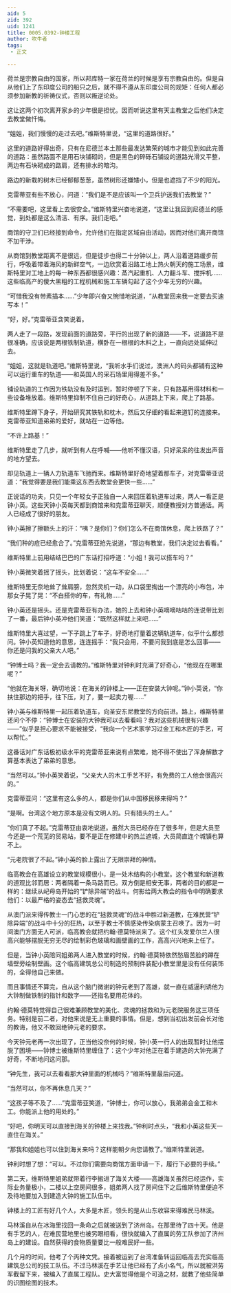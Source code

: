 ```yaml
---
aid: 5
zid: 392
uid: 1241
title: 0005.0392-钟楼工程
author: 吹牛者
tags: 
 - 正文

---
```




  荷兰是宗教自由的国家，所以邦库特一家在荷兰的时候是享有宗教自由的。但是自从他们上了东印度公司的船只之后，就不得不遵从东印度公司的规矩：任何人都必须参加新教的祈祷仪式，否则以叛逆论处。

  这让这两个初次离开家乡的少年很是担忧。因而听说这里有天主教堂之后他们决定去教堂做忏悔。

  “姐姐，我们慢慢的走过去吧。”维斯特里说，“这里的道路很好。”

  这里的道路好得出奇，只有在尼德兰本土那些最发达繁荣的城市才能见到如此完善的道路：虽然路面不是用石块铺砌的，但是黑色的碎砾石铺设的道路光滑又平整，两边有石块砌成的路肩，还有排水的暗沟。

  路边的新栽的树木已经郁郁葱葱，虽然树形还嫌矮小，但是也遮挡了不少的阳光。

  克雷蒂亚有些不放心，问道：“我们是不是应该叫一个卫兵护送我们去教堂？”

  “不需要吧，这里看上去很安全。”维斯特里兴奋地说道，“这里让我回到尼德兰的感觉，到处都是这么清洁、有序。我们走吧。”

  商馆的守卫们已经接到命令，允许他们在指定区域自由活动，因而对他们离开商馆不加干涉。

  从商馆到教堂距离不是很远，但是徒步也得二十分钟以上，两人沿着道路缓步前行，呼吸着带着海风的新鲜空气，一边欣赏着沿路工地上热火朝天的施工场景，维斯特里对工地上的每一种东西都很感兴趣：蒸汽起重机、人力翻斗车、搅拌机……这些临高产的傻大黑粗的工程机械和施工车辆勾起了这个少年无穷的兴趣。

  “可惜我没有带素描本……”少年即兴奋又惋惜地说道，“从教堂回来我一定要去买速写本！”

  “好，好。”克雷蒂亚含笑说着。

  两人走了一段路，发现前面的道路旁，平行的出现了新的道路——不，说道路不是很准确，应该说是两根铁制轨道，横卧在一根根的木料之上，一直向远处延伸过去。

  “姐姐，这就是轨道吧。”维斯特里说，“我听水手们说过，澳洲人的码头都铺有这种可以运行重车的轨道——和英国人的采石场里用得差不多。”

  铺设轨道的工作因为铁轨没有及时运到，暂时停顿了下来，只有路基用得材料和一些设备堆放着。维斯特里抑制不住自己的好奇心，从道路上下来，爬上了路基。

  维斯特里蹲下身子，开始研究其铁轨和枕木，然后又仔细的看起来道钉的连接来。克雷蒂亚知道弟弟的爱好，就站在一边等他。

  “不许上路基！”

  维斯特里走了几步，就听到有人在呼喊——他听不懂汉语，只好呆呆的往发出声音的地方望去。

  却见轨道上一辆人力轨道车飞驰而来。维斯特里好奇地望着那车子，对克雷蒂亚说道：“我觉得要是我们能乘这东西去教堂会更快一些……”

  正说话的功夫，只见一个年轻女子正独自一人来回压着轨道车过来，两人一看正是钟小英。这些天钟小英每天都到商馆来和克雷蒂亚聊天，顺便教授对方普通话。两人已经成了很好的朋友。

  钟小英擦了擦额头上的汗：“咦？是你们？你们怎么不在商馆休息，爬上铁路了？”

  “我们种的痘已经愈合了。”克雷蒂亚抢先说道，“那边有教堂，我们决定过去看看。”

  维斯特里上前用结结巴巴的广东话打招呼道：“小姐！我可以搭车吗？”

  钟小英微笑着摇了摇头，比划着说：“这车不安全……”

  维斯特里无奈地耸了耸肩膀，忽然灵机一动，从口袋里掏出一个漂亮的小布包，冲那女子晃了晃：“不白搭你的车，有礼物……”

  钟小英还是摇头。还是克雷蒂亚有办法，她的上去和钟小英嘀嘀咕咕的连说带比划了一番，最后钟小英冲他们笑道：“既然这样就上来吧……”

  维斯特里大喜过望，一下子跳上了车子，好奇地打量着这辆轨道车，似乎什么都想问。钟小英知道他的意思，连连摇手：“我只会用，不要问我到底是怎么回事——你还是问我的父亲大人吧。”

  “钟博士吗？我一定会去请教的。”维斯特里对钟利时充满了好奇心，“他现在在哪里呢？”

  “他就在海关呀，确切地说：在海关的钟楼上——正在安装大钟呢。”钟小英说，“你扶住那边的把手，往下压，对了，要一起卖力喔……”

  钟小英与维斯特里一起压着轨道车，向圣安东尼教堂的方向前进。路上，维斯特里还问个不停：“钟博士在安装的大钟我可以去看看吗？我对这些机械很有兴趣——”似乎是担心要求不能被接受，“我向一个艺术家学习过金工和木匠的手艺，可以帮忙。”

  这番话对广东话极初级水平的克雷蒂亚来说有点繁难，她不得不使出了浑身解数才算基本表达了弟弟的意思。

  “当然可以。”钟小英笑着说，“父亲大人的木工手艺不好，有免费的工人他会很高兴的。”

  克雷蒂亚问：“这里有这么多的人，都是你们从中国移民移来得吗？”

  “是啊。台湾这个地方原本是没有文明人的。只有猎头的土人。”

  “你们真了不起。”克雷蒂亚由衷地说道。虽然大员已经存在了很多年，但是大员至今还是一个荒芜的贸易站，要不是正在修建中的热兰遮城，大员简直连个城镇也算不上。

  “元老院很了不起。”钟小英的脸上露出了无限崇拜的神情。

  临高教会在高雄设立的教堂规模很小，是一处木结构的小教堂。这个教堂和新道教的道观比邻而居：两者隔着一条马路而已。双方倒是相安无事，两者的目的都是一样的：继续从屺母岛开始的“铲除异端”的战斗。何影给两大教会的指令中明确要求他们：以最严格的姿态去“拯救灵魂”。

  从澳门派来得传教士一门心思的在“拯救灵魂”的战斗中胜过新道教，在难民营“铲除异端”的战斗中十分的狂热，以至于教士不慎感染传染病蒙主召唤了。因为一时间澳门方面无人可派，临高教会就把约翰·德莫特派来了。这个红头发爱尔兰人很高兴能够摆脱无穷无尽的绘制彩色玻璃和画壁画的工作，高高兴兴地来上任了。

  但是，当钟小英陪同姐弟两人进入教堂的时候，约翰·德莫特依然愁眉苦脸的蹲在墙壁旁绘制壁画。这个临高建筑总公司制造的预制件装配小教堂里是没有任何装饰的，全得他自己来做。

  而且事情还不算完，自从这个脑门微谢的钟元老到了高雄，就一直在威逼利诱他为大钟制做铁制的指针和数字——还指名要用花体的。

  约翰·德莫特觉得自己很难兼顾教堂的美化、灵魂的拯救和为元老院服务这三项任务。特别是前二者，对他来说是无上重要的事情。但是，想到当初出发前会长对他的教诲，他又不敢回绝钟元老的要求。

  今天钟元老再一次出现了，正当他没奈何的时候，钟小英一行人的出现暂时让他摆脱了困境——钟博士被维斯特里缠住了：这个少年对他正在着手建造的大钟充满了好奇，不断地问这问那。

  “钟先生，我可以去看看那大钟里面的机械吗？”维斯特里最后问道。

  “当然可以，你不再休息几天？”

  “这孩子等不及了……”克雷蒂亚笑道，“钟博士，你可以放心，我弟弟会金工和木工。你能派上他的用处的。”

  “好吧，你明天可以直接到海关的钟楼上来找我。”钟利时点头，“我和小英这些天一直住在海关。”

  “那我和姐姐也可以住到海关来吗？这样能朝夕向您请教了。”维斯特里说道。

  钟利时想了想：“可以。不过你们需要向商馆方面申请一下，履行下必要的手续。”

  第二天，维斯特里姐弟就带着行李搬进了海关大楼——高雄海关虽然已经运作，实际业务量极小，二楼以上空房间很多，姐弟两人找了房间住下之后维斯特里便迫不及待地要加入到建造大钟的施工队伍中。

  钟楼上的工匠有好几个人，大多是木匠，领头的是从山东收容来得难民马林溪。

  马林溪自从在冰海里找回一条命之后就被送到了济州岛。在那里待了四十天。他是有手艺的人，在难民营地里也被另眼相看，很快就编入了直属的劳工队参加了济州岛上的建设。自然获得的食物质量要比一般难民好一些。

  几个月的时间，他考了个丙种文凭。接着被运到了台湾准备转运回临高去充实临高建筑总公司的技工队伍。不过马林溪在手艺让他已经有了点小名气，所以就被洪劳军截留下来，被编入了直属工程队。史大富觉得他是个可造之材，就教了他些简单的识图绘图的技术。


